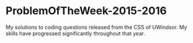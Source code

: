 # ProblemOfTheWeek-2015-2016
My solutions to coding questions released from the CSS of UWindsor. My skills have progressed significantly throughout that year.

